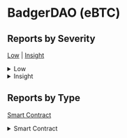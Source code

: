 
# BadgerDAO (eBTC)

## Reports by Severity

[Low](<README.md#low>) | [Insight](<README.md#insight>)
<details>
<summary>Low</summary>

* [28791 - [SC - Low] The system protects from any rounding issues wh...](./28791%20-%20%5BSC%20-%20Low%5D%20The%20system%20protects%20from%20any%20rounding%20issues%20wh....md)
* [28828 - [SC - Low] Use of deprecated Chainlink API can lead contra...](./28828%20-%20%5BSC%20-%20Low%5D%20Use%20of%20deprecated%20Chainlink%20API%20can%20lead%20contra....md)
* [28843 - [SC - Low] Canceled partial redeeming syncs the accounting...](./28843%20-%20%5BSC%20-%20Low%5D%20Canceled%20partial%20redeeming%20syncs%20the%20accounting....md)
* [28849 - [SC - Low] Using batchRedemption even if the TCR becomes s...](./28849%20-%20%5BSC%20-%20Low%5D%20Using%20batchRedemption%20even%20if%20the%20TCR%20becomes%20s....md)

</details>
<details>
<summary>Insight</summary>

* [28546 - [SC - Insight] FlashLoan can be taken with no fee to be paid](./28546%20-%20%5BSC%20-%20Insight%5D%20FlashLoan%20can%20be%20taken%20with%20no%20fee%20to%20be%20paid.md)
* [28605 - [SC - Insight] Reentrancy on ActivePool allows users to borrow...](./28605%20-%20%5BSC%20-%20Insight%5D%20Reentrancy%20on%20ActivePool%20allows%20users%20to%20borrow....md)
* [28659 - [SC - Insight] Reentrancy in BorrowerOperationsflashLoan enabl...](./28659%20-%20%5BSC%20-%20Insight%5D%20Reentrancy%20in%20BorrowerOperationsflashLoan%20enabl....md)
* [28713 - [SC - Insight] Reentrancy on BorrowerOperations allows users t...](./28713%20-%20%5BSC%20-%20Insight%5D%20Reentrancy%20on%20BorrowerOperations%20allows%20users%20t....md)
* [28823 - [SC - Insight] Lido slashing can negatively affect the whole l...](./28823%20-%20%5BSC%20-%20Insight%5D%20Lido%20slashing%20can%20negatively%20affect%20the%20whole%20l....md)
* [28853 - [SC - Insight] Trycatch will not function with internal type](./28853%20-%20%5BSC%20-%20Insight%5D%20Trycatch%20will%20not%20function%20with%20internal%20type.md)
* [28858 - [SC - Insight] Execution of SortedCpds while command may cause...](./28858%20-%20%5BSC%20-%20Insight%5D%20Execution%20of%20SortedCpds%20while%20command%20may%20cause....md)
* [28862 - [SC - Insight] Static MIN_CHANGE threshold and lack of relativ...](./28862%20-%20%5BSC%20-%20Insight%5D%20Static%20MIN_CHANGE%20threshold%20and%20lack%20of%20relativ....md)
* [28864 - [SC - Insight] Unfair Liquidation when ICR equals TCR in redee...](./28864%20-%20%5BSC%20-%20Insight%5D%20Unfair%20Liquidation%20when%20ICR%20equals%20TCR%20in%20redee....md)
* [28890 - [SC - Insight] EBTCTokensol mint function lack of checks allow...](./28890%20-%20%5BSC%20-%20Insight%5D%20EBTCTokensol%20mint%20function%20lack%20of%20checks%20allow....md)
* [28916 - [SC - Insight] Liquidation Abuse More than half of all assets ...](./28916%20-%20%5BSC%20-%20Insight%5D%20Liquidation%20Abuse%20More%20than%20half%20of%20all%20assets%20....md)
* [28967 - [SC - Insight] When fallback oracle is frozen fetchPrice can r...](./28967%20-%20%5BSC%20-%20Insight%5D%20When%20fallback%20oracle%20is%20frozen%20fetchPrice%20can%20r....md)
* [28973 - [SC - Insight] Users CDPs can be removed unintentionally by CD...](./28973%20-%20%5BSC%20-%20Insight%5D%20Users%20CDPs%20can%20be%20removed%20unintentionally%20by%20CD....md)
* [28980 - [SC - Insight] Ther is an invariant Check Failure in flashLoan...](./28980%20-%20%5BSC%20-%20Insight%5D%20Ther%20is%20an%20invariant%20Check%20Failure%20in%20flashLoan....md)
* [29000 - [SC - Insight] Potential for Denial-of-Service in the redeemCo...](./29000%20-%20%5BSC%20-%20Insight%5D%20Potential%20for%20Denial-of-Service%20in%20the%20redeemCo....md)
* [29002 - [SC - Insight] Incorrect implementation of EIP- domain separat...](./29002%20-%20%5BSC%20-%20Insight%5D%20Incorrect%20implementation%20of%20EIP-%20domain%20separat....md)

</details>

## Reports by Type

[Smart Contract](<README.md#smart-contract>)
<details>
<summary>Smart Contract</summary>

* [28546 - [SC - Insight] FlashLoan can be taken with no fee to be paid](./28546%20-%20%5BSC%20-%20Insight%5D%20FlashLoan%20can%20be%20taken%20with%20no%20fee%20to%20be%20paid.md)
* [28605 - [SC - Insight] Reentrancy on ActivePool allows users to borrow...](./28605%20-%20%5BSC%20-%20Insight%5D%20Reentrancy%20on%20ActivePool%20allows%20users%20to%20borrow....md)
* [28659 - [SC - Insight] Reentrancy in BorrowerOperationsflashLoan enabl...](./28659%20-%20%5BSC%20-%20Insight%5D%20Reentrancy%20in%20BorrowerOperationsflashLoan%20enabl....md)
* [28713 - [SC - Insight] Reentrancy on BorrowerOperations allows users t...](./28713%20-%20%5BSC%20-%20Insight%5D%20Reentrancy%20on%20BorrowerOperations%20allows%20users%20t....md)
* [28791 - [SC - Low] The system protects from any rounding issues wh...](./28791%20-%20%5BSC%20-%20Low%5D%20The%20system%20protects%20from%20any%20rounding%20issues%20wh....md)
* [28823 - [SC - Insight] Lido slashing can negatively affect the whole l...](./28823%20-%20%5BSC%20-%20Insight%5D%20Lido%20slashing%20can%20negatively%20affect%20the%20whole%20l....md)
* [28828 - [SC - Low] Use of deprecated Chainlink API can lead contra...](./28828%20-%20%5BSC%20-%20Low%5D%20Use%20of%20deprecated%20Chainlink%20API%20can%20lead%20contra....md)
* [28843 - [SC - Low] Canceled partial redeeming syncs the accounting...](./28843%20-%20%5BSC%20-%20Low%5D%20Canceled%20partial%20redeeming%20syncs%20the%20accounting....md)
* [28849 - [SC - Low] Using batchRedemption even if the TCR becomes s...](./28849%20-%20%5BSC%20-%20Low%5D%20Using%20batchRedemption%20even%20if%20the%20TCR%20becomes%20s....md)
* [28853 - [SC - Insight] Trycatch will not function with internal type](./28853%20-%20%5BSC%20-%20Insight%5D%20Trycatch%20will%20not%20function%20with%20internal%20type.md)
* [28858 - [SC - Insight] Execution of SortedCpds while command may cause...](./28858%20-%20%5BSC%20-%20Insight%5D%20Execution%20of%20SortedCpds%20while%20command%20may%20cause....md)
* [28862 - [SC - Insight] Static MIN_CHANGE threshold and lack of relativ...](./28862%20-%20%5BSC%20-%20Insight%5D%20Static%20MIN_CHANGE%20threshold%20and%20lack%20of%20relativ....md)
* [28864 - [SC - Insight] Unfair Liquidation when ICR equals TCR in redee...](./28864%20-%20%5BSC%20-%20Insight%5D%20Unfair%20Liquidation%20when%20ICR%20equals%20TCR%20in%20redee....md)
* [28890 - [SC - Insight] EBTCTokensol mint function lack of checks allow...](./28890%20-%20%5BSC%20-%20Insight%5D%20EBTCTokensol%20mint%20function%20lack%20of%20checks%20allow....md)
* [28916 - [SC - Insight] Liquidation Abuse More than half of all assets ...](./28916%20-%20%5BSC%20-%20Insight%5D%20Liquidation%20Abuse%20More%20than%20half%20of%20all%20assets%20....md)
* [28967 - [SC - Insight] When fallback oracle is frozen fetchPrice can r...](./28967%20-%20%5BSC%20-%20Insight%5D%20When%20fallback%20oracle%20is%20frozen%20fetchPrice%20can%20r....md)
* [28973 - [SC - Insight] Users CDPs can be removed unintentionally by CD...](./28973%20-%20%5BSC%20-%20Insight%5D%20Users%20CDPs%20can%20be%20removed%20unintentionally%20by%20CD....md)
* [28980 - [SC - Insight] Ther is an invariant Check Failure in flashLoan...](./28980%20-%20%5BSC%20-%20Insight%5D%20Ther%20is%20an%20invariant%20Check%20Failure%20in%20flashLoan....md)
* [29000 - [SC - Insight] Potential for Denial-of-Service in the redeemCo...](./29000%20-%20%5BSC%20-%20Insight%5D%20Potential%20for%20Denial-of-Service%20in%20the%20redeemCo....md)
* [29002 - [SC - Insight] Incorrect implementation of EIP- domain separat...](./29002%20-%20%5BSC%20-%20Insight%5D%20Incorrect%20implementation%20of%20EIP-%20domain%20separat....md)

</details>
